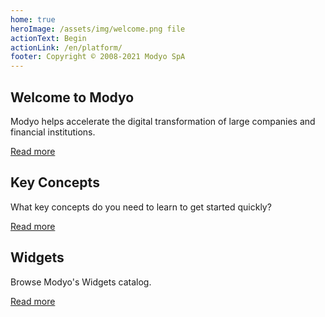 ```yaml
---
home: true
heroImage: /assets/img/welcome.png file
actionText: Begin
actionLink: /en/platform/
footer: Copyright © 2008-2021 Modyo SpA
---
```


<div class="features">
  <div class="feature">
    <h2>Welcome to Modyo</h2>
    <p>Modyo helps accelerate the digital transformation of large companies and financial institutions.</p>
    <a href="/es/platform/">Read more</a>
  </div>
  <div class="feature">
    <h2>Key Concepts</h2>
    <p>What key concepts do you need to learn to get started quickly?</p>
    <a href="/es/platform/key-concepts.html">Read more</a>
  </div>
  <div class="feature">
    <h2>Widgets</h2>
    <p>Browse Modyo's Widgets catalog.</p>
    <a href="/es/widgets/">Read more</a>
  </div>
</div>
